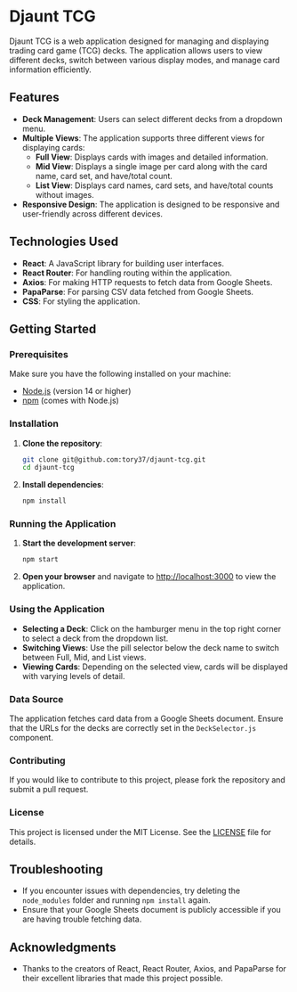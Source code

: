 # Djaunt TCG

Djaunt TCG is a web application designed for managing and displaying trading card game (TCG) decks. The application allows users to view different decks, switch between various display modes, and manage card information efficiently.

## Features

- **Deck Management**: Users can select different decks from a dropdown menu.
- **Multiple Views**: The application supports three different views for displaying cards:
  - **Full View**: Displays cards with images and detailed information.
  - **Mid View**: Displays a single image per card along with the card name, card set, and have/total count.
  - **List View**: Displays card names, card sets, and have/total counts without images.
- **Responsive Design**: The application is designed to be responsive and user-friendly across different devices.

## Technologies Used

- **React**: A JavaScript library for building user interfaces.
- **React Router**: For handling routing within the application.
- **Axios**: For making HTTP requests to fetch data from Google Sheets.
- **PapaParse**: For parsing CSV data fetched from Google Sheets.
- **CSS**: For styling the application.

## Getting Started

### Prerequisites

Make sure you have the following installed on your machine:

- [Node.js](https://nodejs.org/) (version 14 or higher)
- [npm](https://www.npmjs.com/) (comes with Node.js)

### Installation

1. **Clone the repository**:

   ```bash
   git clone git@github.com:tory37/djaunt-tcg.git
   cd djaunt-tcg
   ```

2. **Install dependencies**:

   ```bash
   npm install
   ```

### Running the Application

1. **Start the development server**:

   ```bash
   npm start
   ```

2. **Open your browser** and navigate to [http://localhost:3000](http://localhost:3000) to view the application.

### Using the Application

- **Selecting a Deck**: Click on the hamburger menu in the top right corner to select a deck from the dropdown list.
- **Switching Views**: Use the pill selector below the deck name to switch between Full, Mid, and List views.
- **Viewing Cards**: Depending on the selected view, cards will be displayed with varying levels of detail.

### Data Source

The application fetches card data from a Google Sheets document. Ensure that the URLs for the decks are correctly set in the `DeckSelector.js` component.

### Contributing

If you would like to contribute to this project, please fork the repository and submit a pull request. 

### License

This project is licensed under the MIT License. See the [LICENSE](LICENSE) file for details.

## Troubleshooting

- If you encounter issues with dependencies, try deleting the `node_modules` folder and running `npm install` again.
- Ensure that your Google Sheets document is publicly accessible if you are having trouble fetching data.

## Acknowledgments

- Thanks to the creators of React, React Router, Axios, and PapaParse for their excellent libraries that made this project possible.